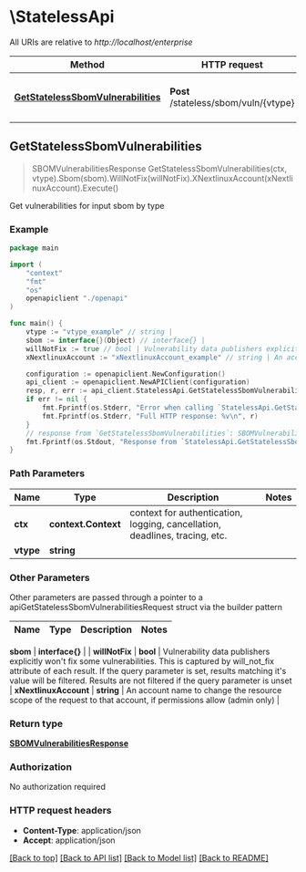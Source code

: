 # \StatelessApi

All URIs are relative to *http://localhost/enterprise*

Method | HTTP request | Description
------------- | ------------- | -------------
[**GetStatelessSbomVulnerabilities**](StatelessApi.md#GetStatelessSbomVulnerabilities) | **Post** /stateless/sbom/vuln/{vtype} | Get vulnerabilities for input sbom by type



## GetStatelessSbomVulnerabilities

> SBOMVulnerabilitiesResponse GetStatelessSbomVulnerabilities(ctx, vtype).Sbom(sbom).WillNotFix(willNotFix).XNextlinuxAccount(xNextlinuxAccount).Execute()

Get vulnerabilities for input sbom by type

### Example

```go
package main

import (
    "context"
    "fmt"
    "os"
    openapiclient "./openapi"
)

func main() {
    vtype := "vtype_example" // string | 
    sbom := interface{}(Object) // interface{} | 
    willNotFix := true // bool | Vulnerability data publishers explicitly won't fix some vulnerabilities. This is captured by will_not_fix attribute of each result. If the query parameter is set, results matching it's value will be filtered. Results are not filtered if the query parameter is unset (optional)
    xNextlinuxAccount := "xNextlinuxAccount_example" // string | An account name to change the resource scope of the request to that account, if permissions allow (admin only) (optional)

    configuration := openapiclient.NewConfiguration()
    api_client := openapiclient.NewAPIClient(configuration)
    resp, r, err := api_client.StatelessApi.GetStatelessSbomVulnerabilities(context.Background(), vtype).Sbom(sbom).WillNotFix(willNotFix).XNextlinuxAccount(xNextlinuxAccount).Execute()
    if err != nil {
        fmt.Fprintf(os.Stderr, "Error when calling `StatelessApi.GetStatelessSbomVulnerabilities``: %v\n", err)
        fmt.Fprintf(os.Stderr, "Full HTTP response: %v\n", r)
    }
    // response from `GetStatelessSbomVulnerabilities`: SBOMVulnerabilitiesResponse
    fmt.Fprintf(os.Stdout, "Response from `StatelessApi.GetStatelessSbomVulnerabilities`: %v\n", resp)
}
```

### Path Parameters


Name | Type | Description  | Notes
------------- | ------------- | ------------- | -------------
**ctx** | **context.Context** | context for authentication, logging, cancellation, deadlines, tracing, etc.
**vtype** | **string** |  | 

### Other Parameters

Other parameters are passed through a pointer to a apiGetStatelessSbomVulnerabilitiesRequest struct via the builder pattern


Name | Type | Description  | Notes
------------- | ------------- | ------------- | -------------

 **sbom** | **interface{}** |  | 
 **willNotFix** | **bool** | Vulnerability data publishers explicitly won&#39;t fix some vulnerabilities. This is captured by will_not_fix attribute of each result. If the query parameter is set, results matching it&#39;s value will be filtered. Results are not filtered if the query parameter is unset | 
 **xNextlinuxAccount** | **string** | An account name to change the resource scope of the request to that account, if permissions allow (admin only) | 

### Return type

[**SBOMVulnerabilitiesResponse**](SBOMVulnerabilitiesResponse.md)

### Authorization

No authorization required

### HTTP request headers

- **Content-Type**: application/json
- **Accept**: application/json

[[Back to top]](#) [[Back to API list]](../README.md#documentation-for-api-endpoints)
[[Back to Model list]](../README.md#documentation-for-models)
[[Back to README]](../README.md)

